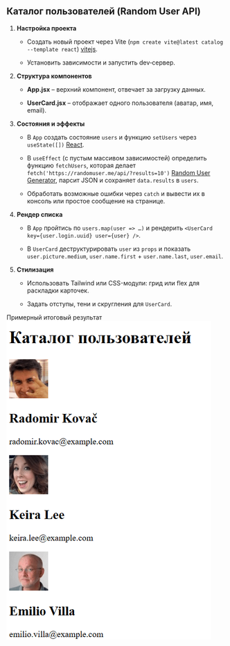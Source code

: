 ## Каталог пользователей (Random User API)

1. **Настройка проекта**
    
    - Создать новый проект через Vite (`npm create vite@latest catalog --template react`) [vitejs](https://vite.dev/guide/?utm_source=chatgpt.com).
        
    - Установить зависимости и запустить dev‑сервер.
        
2. **Структура компонентов**
    
    - **App.jsx** – верхний компонент, отвечает за загрузку данных.
        
    - **UserCard.jsx** – отображает одного пользователя (аватар, имя, email).
        
3. **Состояния и эффекты**
    
    - В `App` создать состояние `users` и функцию `setUsers` через `useState([])` [React](https://react.dev/reference/react/useEffect?utm_source=chatgpt.com).
        
    - В `useEffect` (с пустым массивом зависимостей) определить функцию `fetchUsers`, которая делает `fetch('https://randomuser.me/api/?results=10')` [Random User Generator](https://randomuser.me/documentation?utm_source=chatgpt.com), парсит JSON и сохраняет `data.results` в `users`.
        
    - Обработать возможные ошибки через `catch` и вывести их в консоль или простое сообщение на странице.
        
4. **Рендер списка**
    
    - В `App` пройтись по `users.map(user => …)` и рендерить `<UserCard key={user.login.uuid} user={user} />`.
        
    - В `UserCard` деструктурировать `user` из `props` и показать `user.picture.medium`, `user.name.first` + `user.name.last`, `user.email`.
        
5. **Стилизация**
    
    - Использовать Tailwind или CSS-модули: грид или flex для раскладки карточек.
        
    - Задать отступы, тени и скругления для `UserCard`.

Примерный итоговый результат
![|293x456](README-1746538277717.png)
